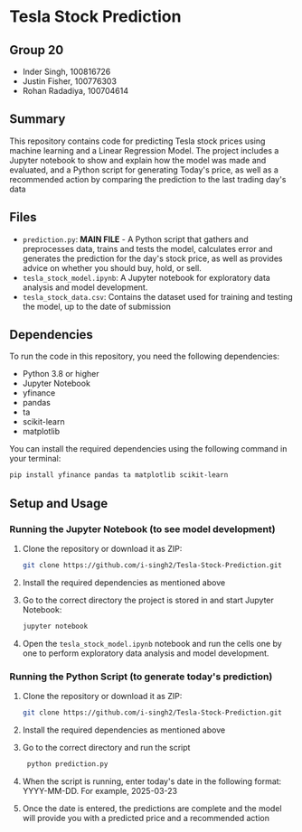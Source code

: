 # Tesla Stock Prediction

## Group 20
- Inder Singh, 100816726
- Justin Fisher, 100776303
- Rohan Radadiya, 100704614

## Summary
This repository contains code for predicting Tesla stock prices using machine learning and a Linear Regression Model. The project includes a Jupyter notebook to show and explain how the model was made and evaluated, and a Python script for generating Today's price, as well as a recommended action by comparing the prediction to the last trading day's data

## Files

- `prediction.py`: **MAIN FILE** - A Python script that gathers and preprocesses data, trains and tests the model, calculates error and generates the prediction for the day's stock price, as well as provides advice on whether you should buy, hold, or sell.
- `tesla_stock_model.ipynb`: A Jupyter notebook for exploratory data analysis and model development.
- `tesla_stock_data.csv`: Contains the dataset used for training and testing the model, up to the date of submission

## Dependencies

To run the code in this repository, you need the following dependencies:

- Python 3.8 or higher
- Jupyter Notebook
- yfinance
- pandas
- ta
- scikit-learn
- matplotlib

You can install the required dependencies using the following command in your terminal:

```bash
pip install yfinance pandas ta matplotlib scikit-learn
```

## Setup and Usage

### Running the Jupyter Notebook (to see model development)

1. Clone the repository or download it as ZIP:

    ```bash
    git clone https://github.com/i-singh2/Tesla-Stock-Prediction.git
    ```

2. Install the required dependencies as mentioned above

3. Go to the correct directory the project is stored in and start Jupyter Notebook:

    ```bash
    jupyter notebook
    ```

4. Open the `tesla_stock_model.ipynb` notebook and run the cells one by one to perform exploratory data analysis and model development.

### Running the Python Script (to generate today's prediction)

1. Clone the repository or download it as ZIP:

    ```bash
    git clone https://github.com/i-singh2/Tesla-Stock-Prediction.git
    ```

2. Install the required dependencies as mentioned above

3. Go to the correct directory and run the script
   ```bash
    python prediction.py
    ```
5. When the script is running, enter today's date in the following format: YYYY-MM-DD. For example, 2025-03-23

6. Once the date is entered, the predictions are complete and the model will provide you with a predicted price and a recommended action
